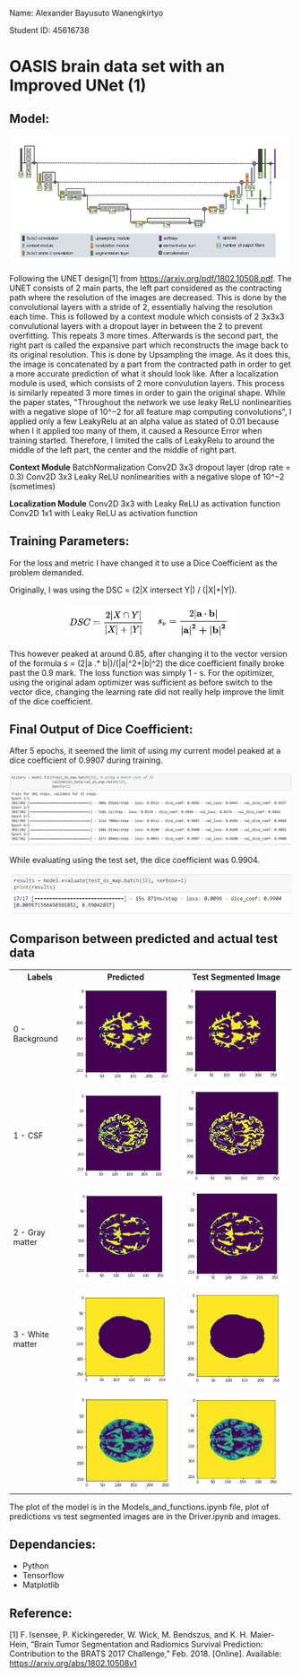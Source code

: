 Name: Alexander Bayusuto Wanengkirtyo

Student ID: 45616738

# OASIS brain data set with an Improved UNet (1)

## Model:

<p align="center"> 
	<img src="./images/unet_structure.PNG" />
</p>

Following the UNET design[1] from <https://arxiv.org/pdf/1802.10508.pdf>. The UNET consists of 2 main parts, the left part considered as the contracting path where the resolution of the images are decreased. This is done by the convolutional layers with a stride of 2, essentially halving the resolution each time. This is followed by a context module which consists of 2 3x3x3 convulutional layers with a dropout layer in between the 2 to prevent overfitting. This repeats 3 more times. Afterwards is the second part, the right part is called the expansive part which reconstructs the image back to its original resolution. This is done by Upsampling the image. As it does this, the image is concatenated by a part from the contracted path in order to get a more accurate prediction of what it should look like. After a localization module is used, which consists of 2 more convulution layers. This process is similarly repeated 3 more times in order to gain the original shape. While the paper states, "Throughout the network we use leaky ReLU nonlinearities with a negative slope of 10^−2 for all feature map computing convolutions", I applied only a few LeakyRelu at an alpha value as stated of 0.01 because when I it applied too many of them, it caused a Resource Error when training started. Therefore, I limited the calls of LeakyRelu to around the middle of the left part, the center and the middle of right part.

**Context Module**
BatchNormalization
Conv2D 3x3
dropout layer (drop rate = 0.3)
Conv2D 3x3
Leaky ReLU nonlinearities with a negative slope of 10^−2 (sometimes)

**Localization Module**
Conv2D 3x3 with Leaky ReLU as activation function
Conv2D 1x1 with Leaky ReLU as activation function

## Training Parameters:
For the loss and metric I have changed it to use a Dice Coefficient as the problem demanded. 

Originally, I was using the DSC = (2|X intersect Y|) / (|X|+|Y|). 

<p align="center"> 
	<img src="./images/dice1.PNG" />
  <img src="./images/dice2.PNG" />
</p>

This however peaked at around 0.85, after changing it to the vector version of the formula s = (2|a .* b|)/(|a|^2+|b|^2) the dice coefficient finally broke past the 0.9 mark. The loss function was simply 1 - s. For the opitimizer, using the original adam optimizer was sufficient as before switch to the vector dice, changing the learning rate did not really help improve the limit of the dice coefficient. 


## Final Output of Dice Coefficient:
After 5 epochs, it seemed the limit of using my current model peaked at a dice coefficient of 0.9907 during training.
<p> 
	<img src="./images/training_set_result.PNG" />
</p>

While evaluating using the test set, the dice coefficient was 0.9904.
<p> 
	<img src="./images/test_set_result.PNG" />
</p>

## Comparison between predicted and actual test data

<table>
  <tr>
    <th>Labels</th>
    <th>Predicted</th>
    <th>Test Segmented Image</th>
  </tr>
  <tr>
    <td>0 - Background</td>
    <td><img src="./images/pred_seg0.PNG" /></td>
    <td><img src="./images/true_seg0.PNG" /></td>
  </tr>
  <tr>
    <td>1 - CSF</td>
    <td><img src="./images/pred_seg1.PNG" /></td>
    <td><img src="./images/true_seg1.PNG" /></td>
  </tr>
  <tr>
    <td>2 - Gray matter</td>
    <td><img src="./images/pred_seg2.PNG" /></td>
    <td><img src="./images/true_seg2.PNG" /></td>
  </tr>
  <tr>
    <td>3 - White matter</td>
    <td><img src="./images/pred_seg3.PNG" /></td>
    <td><img src="./images/true_seg3.PNG" /></td>
  </tr>
  <tr>
    <td></td>
    <td><img src="./images/pred_seg4.PNG" /></td>
    <td><img src="./images/true_seg4.PNG" /></td>
  </tr>
</table>

The plot of the model is in the Models_and_functions.ipynb file, plot of predictions vs test segmented images are in the Driver.ipynb and images.

## Dependancies:

- Python
- Tensorflow
- Matplotlib

## Reference:

[1] F. Isensee, P. Kickingereder, W. Wick, M. Bendszus, and K. H. Maier-Hein, “Brain Tumor Segmentation and
Radiomics Survival Prediction: Contribution to the BRATS 2017 Challenge,” Feb. 2018. [Online]. Available:
<https://arxiv.org/abs/1802.10508v1>

